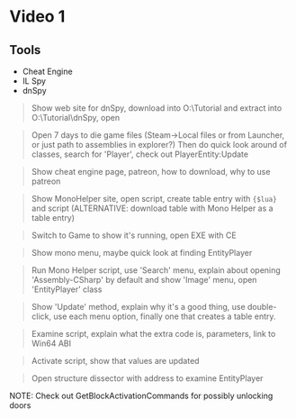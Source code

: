 # Video 1

## Tools
  
* Cheat Engine
* IL Spy
* dnSpy

> Show web site for dnSpy, download into O:\Tutorial and extract into O:\Tutorial\dnSpy, open

> Open 7 days to die game files (Steam->Local files or from Launcher, or just path to assemblies in explorer?)
> Then do quick look around of classes, search for 'Player', check out PlayerEntity:Update

> Show cheat engine page, patreon, how to download, why to use patreon

> Show MonoHelper site, open script, create table entry with `{$lua}` and script (ALTERNATIVE:
> download table with Mono Helper as a table entry)

> Switch to Game to show it's running, open EXE with CE

> Show mono menu, maybe quick look at finding EntityPlayer

> Run Mono Helper script, use 'Search' menu, explain about opening 'Assembly-CSharp' by default and
> show 'Image' menu, open 'EntityPlayer' class

> Show 'Update' method, explain why it's a good thing, use double-click, use each menu option, finally
> one that creates a table entry.

> Examine script, explain what the extra code is, parameters, link to Win64 ABI

> Activate script, show that values are updated

> Open structure dissector with address to examine EntityPlayer


NOTE: Check out GetBlockActivationCommands for possibly unlocking doors
